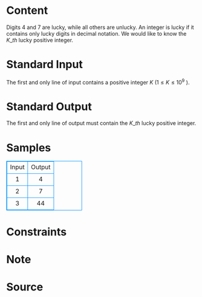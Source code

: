 
# Content

Digits $4$ and $7$ are lucky, while all others are unlucky. An integer is lucky if it contains only lucky digits 
in decimal notation. We would like to know the $K\_{th}$ lucky positive integer.

# Standard Input

The first and only line of input contains a positive integer $K$ ($1 \leq K \leq 10^9$
).

# Standard Output

The first and only line of output must contain the $K\_{th}$ lucky positive integer.

# Samples

<style>
        table,table tr th, table tr td { border:1px solid #0094ff; }
        table { width: 200px; min-height: 25px; line-height: 25px; text-align: center; border-collapse: collapse;}   
    </style>
<table>
	<tr>
		<td>Input</td>
		<td>Output</td>
	</tr>
<tr><td>1</td><td>4</td></tr><tr><td>2</td><td>7</td></tr><tr><td>3</td><td>44</td></tr></table>


# Constraints



# Note



# Source


